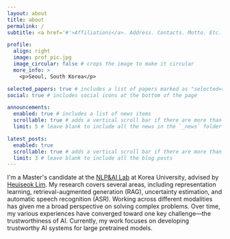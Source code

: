 ```yaml
---
layout: about
title: about
permalink: /
subtitle: <a href='#'>Affiliations</a>. Address. Contacts. Motto. Etc.

profile:
  align: right
  image: prof_pic.jpg
  image_circular: false # crops the image to make it circular
  more_info: >
    <p>Seoul, South Korea</p>

selected_papers: true # includes a list of papers marked as "selected={true}"
social: true # includes social icons at the bottom of the page

announcements:
  enabled: true # includes a list of news items
  scrollable: true # adds a vertical scroll bar if there are more than 3 news items
  limit: 5 # leave blank to include all the news in the `_news` folder

latest_posts:
  enabled: true
  scrollable: true # adds a vertical scroll bar if there are more than 3 new posts items
  limit: 3 # leave blank to include all the blog posts
---
```


I'm a Master's candidate at the [NLP&AI Lab](https://nlp.korea.ac.kr/) at Korea University, advised by [Heuiseok Lim](https://scholar.google.com/citations?user=HMTkz7oAAAAJ). My research covers several areas, including representation learning, retrieval-augmented generation (RAG), uncertainty estimation, and automatic speech recognition (ASR). Working across different modalities has given me a broad perspective on solving complex problems. Over time, my various experiences have converged toward one key challenge—the trustworthiness of AI. Currently, my work focuses on developing trustworthy AI systems for large pretrained models.